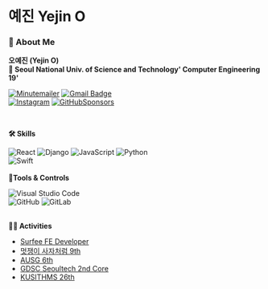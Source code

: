 # 예진 Yejin O

### 👩 About Me
**오예진 (Yejin O)**  
**🏫 Seoul National Univ. of Science and Technology' Computer Engineering 19'**  
   
   
   
  
[![Minutemailer](https://img.shields.io/badge/Email-30B980?style=flat-square&logo=Minutemailer&logoColor=white&link=mailto:dpwls0421@seoultech.ac.kr)](mailto:dpwls0421@seoultech.ac.kr)
[![Gmail Badge](https://img.shields.io/badge/Gmail-d14836?style=flat-square&logo=Gmail&logoColor=white&link=mailto:oyejin55@gmail.com)](mailto:oyejin55@gmail.com)  
[![Instagram](https://img.shields.io/badge/Instagram-E4405F?style=flat-square&logo=Instagram&logoColor=white&link=https://www.instagram.com/yexjin_/)](https://www.instagram.com/yexjin_/)
[![GitHubSponsors](https://img.shields.io/badge/Blog-EA4AAA?style=flat-square&logo=GitHubSponsors&logoColor=white&link=https://yexjinitlog.tistory.com)](https://yexjinitlog.tistory.com)  
  
<br />
  
**🛠 Skills**   
  
![React](https://img.shields.io/badge/React-%2320232a.svg?style=flat-square&logo=React&logoColor=%2361DAFB)
![Django](https://img.shields.io/badge/Django-%23092E20.svg?style=flat-square&logo=django&logoColor=white)
![JavaScript](https://img.shields.io/badge/Javascript-%23323330.svg?style=flat-square&logo=javascript&logoColor=%23F7DF1E)
![Python](https://img.shields.io/badge/python-3670A0?style=flat-square&logo=python&logoColor=ffdd54)  
![Swift](https://img.shields.io/badge/Swift-F05138?style=flat-square&logo=Swift&logoColor=white)
<br /><br />
**🔨Tools & Controls** 
  
![Visual Studio Code](https://img.shields.io/badge/Visual%20Studio%20Code-0078d7.svg?style=flat-square&logo=visual-studio-code&logoColor=white)  
![GitHub](https://img.shields.io/badge/github-%23121011.svg?style=flat-square&logo=github&logoColor=white)
![GitLab](https://img.shields.io/badge/gitlab-%23181717.svg?style=flat-square&logo=gitlab&logoColor=white)
   <br />
      <br />
  

**👩‍💻 Activities**
* [Surfee FE Developer](https://surfee.co.kr)
* [멋쟁이 사자처럼 9th](https://www.likelion.net)
* [AUSG 6th](https://www.likelion.net)
* [GDSC Seoultech 2nd Core](https://gdsc-seoultech.github.io)
* [KUSITHMS 26th](https://cafe.naver.com/kusitms)
   <br />
   <br />
  
